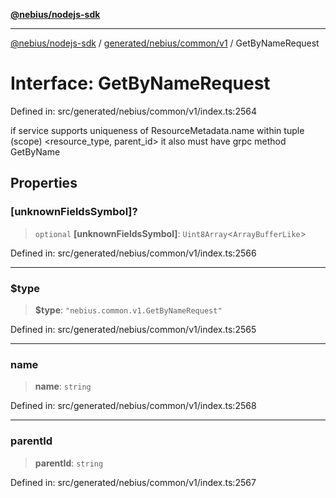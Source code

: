 [**@nebius/nodejs-sdk**](../../../../../README.md)

***

[@nebius/nodejs-sdk](../../../../../README.md) / [generated/nebius/common/v1](../README.md) / GetByNameRequest

# Interface: GetByNameRequest

Defined in: src/generated/nebius/common/v1/index.ts:2564

if service supports uniqueness of ResourceMetadata.name within tuple (scope) <resource_type, parent_id>
 it also must have grpc method GetByName

## Properties

### \[unknownFieldsSymbol\]?

> `optional` **\[unknownFieldsSymbol\]**: `Uint8Array`\<`ArrayBufferLike`\>

Defined in: src/generated/nebius/common/v1/index.ts:2566

***

### $type

> **$type**: `"nebius.common.v1.GetByNameRequest"`

Defined in: src/generated/nebius/common/v1/index.ts:2565

***

### name

> **name**: `string`

Defined in: src/generated/nebius/common/v1/index.ts:2568

***

### parentId

> **parentId**: `string`

Defined in: src/generated/nebius/common/v1/index.ts:2567

